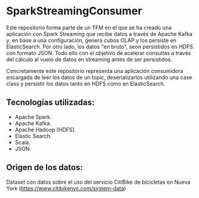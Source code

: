 # SparkStreamingConsumer

Este repositorio forma parte de un TFM en el que se ha creado  una  aplicación  con  Spark  Streaming  que  recibe  datos  a  través  de Apache  Kafka  y, en  base  a  una  configuración, genera  cubos  OLAP  y  los persiste  en ElasticSearch. Por otro lado, los datos "en bruto", seon persistidos en HDFS con formato JSON. Todo ello con el objetivo de acelerar consultas a través del cálculo al vuelo de datos en streaming antes de ser persistidos.

Concretamente este repositorio representa una aplicación consumidora encargada de leer los datos de un topic, deserializarlos utilizando una case class y persistir los datos tanto en HDFS como en ElasticSearch.

## Tecnologías  utilizadas:
*	Apache Spark.
*	Apache Kafka.
*	Apache Hadoop (HDFS).
*	Elastic Search.
*	Scala.
*	JSON.

## Origen de los datos:
Dataset con datos sobre el uso del servicio CitiBike de bicicletas en Nueva York (https://www.citibikenyc.com/system-data)
